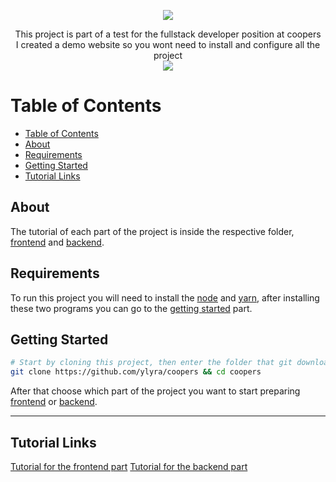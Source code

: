 <p align="center">
  <a href="https://coopers.yanlyra.com.br/" target="_blank">
    <img src="https://i.imgur.com/JPOfn7Z.png" />
  </a>
</p>

<p align="center">  
  This project is part of a test for the fullstack developer position at coopers<br/>
  I created a demo website so you wont need to install and configure all the project<br/>

  <a href="https://coopers.yanlyra.com.br/" target="_blank">
    <img src="https://img.shields.io/badge/-DEMO-%234ac959?style=for-the-badge&logoWidth=250" />
  </a>
</p>

Table of Contents
================
<!-- ts -->
  - [Table of Contents](#table-of-contents)
  - [About](#about)
  - [Requirements](#requirements)
  - [Getting Started](#getting-started)
  - [Tutorial Links](#tutorial-links)
<!-- te -->

## About

The tutorial of each part of the project is inside the respective folder, [frontend](web#getting-started) and [backend](api#getting-started).

## Requirements

To run this project you will need to install the [node](https://nodejs.org/) and [yarn](https://yarnpkg.com/), after installing these two programs you can go to the [getting started](#getting-started) part.

## Getting Started

```bash
# Start by cloning this project, then enter the folder that git downloaded.
git clone https://github.com/ylyra/coopers && cd coopers
```

After that choose which part of the project you want to start preparing [frontend](web#getting-started) or [backend](api#getting-started).

___

## Tutorial Links
[Tutorial for the frontend part](web#getting-started)
[Tutorial for the backend part](api#getting-started)